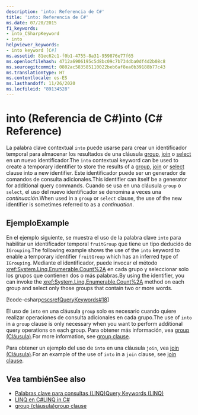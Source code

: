 ```yaml
---
description: 'into: Referencia de C#'
title: 'into: Referencia de C#'
ms.date: 07/20/2015
f1_keywords:
- into_CSharpKeyword
- into
helpviewer_keywords:
- into keyword [C#]
ms.assetid: 81ec62c1-f0b1-4755-8a31-959876e77f65
ms.openlocfilehash: 4712a6906195c5d8bc09c7b734dba0df4d2b08c8
ms.sourcegitcommit: 0802ac583585110022beb6af8ea0b39188b77c43
ms.translationtype: HT
ms.contentlocale: es-ES
ms.lasthandoff: 11/26/2020
ms.locfileid: "89134528"
---
```

# <a name="into-c-reference"></a><span data-ttu-id="4c170-103">into (Referencia de C#)</span><span class="sxs-lookup"><span data-stu-id="4c170-103">into (C# Reference)</span></span>

<span data-ttu-id="4c170-104">La palabra clave contextual `into` puede usarse para crear un identificador temporal para almacenar los resultados de una cláusula [group](group-clause.md), [join](join-clause.md) o [select](select-clause.md) en un nuevo identificador.</span><span class="sxs-lookup"><span data-stu-id="4c170-104">The `into` contextual keyword can be used to create a temporary identifier to store the results of a [group](group-clause.md), [join](join-clause.md) or [select](select-clause.md) clause into a new identifier.</span></span> <span data-ttu-id="4c170-105">Este identificador puede ser un generador de comandos de consulta adicionales.</span><span class="sxs-lookup"><span data-stu-id="4c170-105">This identifier can itself be a generator for additional query commands.</span></span> <span data-ttu-id="4c170-106">Cuando se usa en una cláusula `group` o `select`, el uso del nuevo identificador se denomina a veces una *continuación*.</span><span class="sxs-lookup"><span data-stu-id="4c170-106">When used in a `group` or `select` clause, the use of the new identifier is sometimes referred to as a *continuation*.</span></span>

## <a name="example"></a><span data-ttu-id="4c170-107">Ejemplo</span><span class="sxs-lookup"><span data-stu-id="4c170-107">Example</span></span>

<span data-ttu-id="4c170-108">En el ejemplo siguiente, se muestra el uso de la palabra clave `into` para habilitar un identificador temporal `fruitGroup` que tiene un tipo deducido de `IGrouping`.</span><span class="sxs-lookup"><span data-stu-id="4c170-108">The following example shows the use of the `into` keyword to enable a temporary identifier `fruitGroup` which has an inferred type of `IGrouping`.</span></span> <span data-ttu-id="4c170-109">Mediante el identificador, puede invocar el método <xref:System.Linq.Enumerable.Count%2A> en cada grupo y seleccionar solo los grupos que contienen dos o más palabras.</span><span class="sxs-lookup"><span data-stu-id="4c170-109">By using the identifier, you can invoke the <xref:System.Linq.Enumerable.Count%2A> method on each group and select only those groups that contain two or more words.</span></span>

[!code-csharp[cscsrefQueryKeywords#18](~/samples/snippets/csharp/VS_Snippets_VBCSharp/CsCsrefQueryKeywords/CS/Into.cs#18)]

<span data-ttu-id="4c170-110">El uso de `into` en una cláusula `group` solo es necesario cuando quiere realizar operaciones de consulta adicionales en cada grupo.</span><span class="sxs-lookup"><span data-stu-id="4c170-110">The use of `into` in a `group` clause is only necessary when you want to perform additional query operations on each group.</span></span> <span data-ttu-id="4c170-111">Para obtener más información, vea [group (Cláusula)](group-clause.md).</span><span class="sxs-lookup"><span data-stu-id="4c170-111">For more information, see [group clause](group-clause.md).</span></span>

<span data-ttu-id="4c170-112">Para obtener un ejemplo del uso de `into` en una cláusula `join`, vea [join (Cláusula)](join-clause.md).</span><span class="sxs-lookup"><span data-stu-id="4c170-112">For an example of the use of `into` in a `join` clause, see [join clause](join-clause.md).</span></span>

## <a name="see-also"></a><span data-ttu-id="4c170-113">Vea también</span><span class="sxs-lookup"><span data-stu-id="4c170-113">See also</span></span>

- [<span data-ttu-id="4c170-114">Palabras clave para consultas (LINQ)</span><span class="sxs-lookup"><span data-stu-id="4c170-114">Query Keywords (LINQ)</span></span>](query-keywords.md)
- [<span data-ttu-id="4c170-115">LINQ en C#</span><span class="sxs-lookup"><span data-stu-id="4c170-115">LINQ in C#</span></span>](../../linq/index.md)
- [<span data-ttu-id="4c170-116">group (cláusula)</span><span class="sxs-lookup"><span data-stu-id="4c170-116">group clause</span></span>](group-clause.md)
